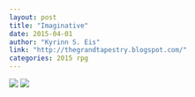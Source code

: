 ```yaml
---
layout: post
title: "Imaginative"
date: 2015-04-01
author: "Kyrinn S. Eis"
link: "http://thegrandtapestry.blogspot.com/"
categories: 2015 rpg
---
```

![]({{site.url}}/2015images/Imaginative1.jpg)
![]({{site.url}}/2015images/Imaginative2.jpg)
